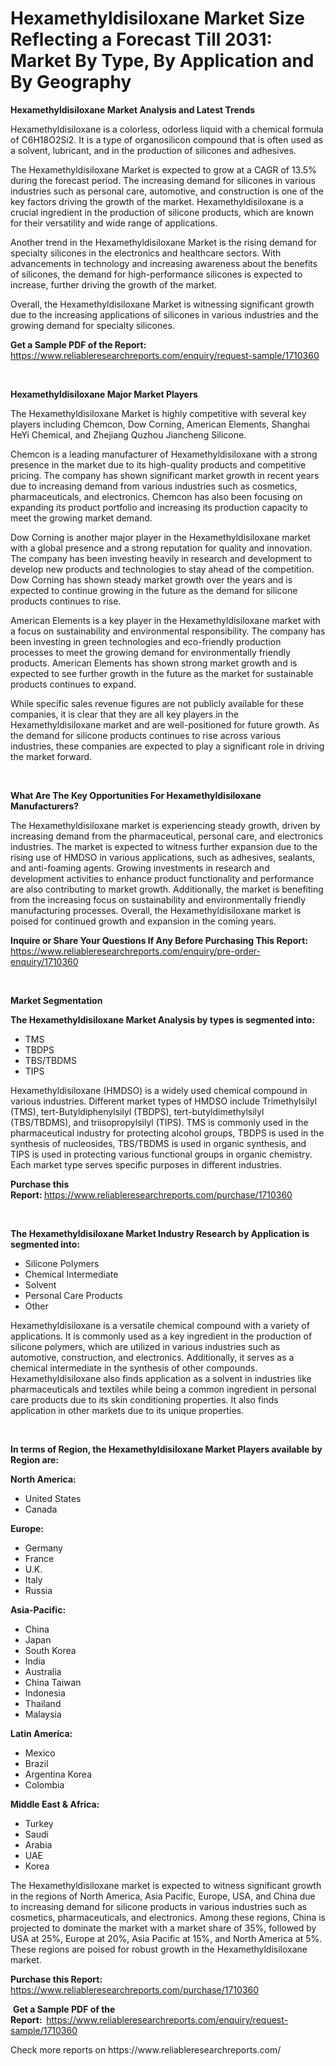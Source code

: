 <p><h1>Hexamethyldisiloxane Market Size Reflecting a Forecast Till 2031: Market By Type, By Application and By Geography</h1></p><p><strong>Hexamethyldisiloxane Market Analysis and Latest Trends</strong></p>
<p><p>Hexamethyldisiloxane is a colorless, odorless liquid with a chemical formula of C6H18O2Si2. It is a type of organosilicon compound that is often used as a solvent, lubricant, and in the production of silicones and adhesives.</p><p>The Hexamethyldisiloxane Market is expected to grow at a CAGR of 13.5% during the forecast period. The increasing demand for silicones in various industries such as personal care, automotive, and construction is one of the key factors driving the growth of the market. Hexamethyldisiloxane is a crucial ingredient in the production of silicone products, which are known for their versatility and wide range of applications.</p><p>Another trend in the Hexamethyldisiloxane Market is the rising demand for specialty silicones in the electronics and healthcare sectors. With advancements in technology and increasing awareness about the benefits of silicones, the demand for high-performance silicones is expected to increase, further driving the growth of the market.</p><p>Overall, the Hexamethyldisiloxane Market is witnessing significant growth due to the increasing applications of silicones in various industries and the growing demand for specialty silicones.</p></p>
<p><strong>Get a Sample PDF of the Report:&nbsp;</strong> <a href="https://www.reliableresearchreports.com/enquiry/request-sample/1710360">https://www.reliableresearchreports.com/enquiry/request-sample/1710360</a></p>
<p>&nbsp;</p>
<p><strong>Hexamethyldisiloxane Major Market Players</strong></p>
<p><p>The Hexamethyldisiloxane Market is highly competitive with several key players including Chemcon, Dow Corning, American Elements, Shanghai HeYi Chemical, and Zhejiang Quzhou Jiancheng Silicone. </p><p>Chemcon is a leading manufacturer of Hexamethyldisiloxane with a strong presence in the market due to its high-quality products and competitive pricing. The company has shown significant market growth in recent years due to increasing demand from various industries such as cosmetics, pharmaceuticals, and electronics. Chemcon has also been focusing on expanding its product portfolio and increasing its production capacity to meet the growing market demand.</p><p>Dow Corning is another major player in the Hexamethyldisiloxane market with a global presence and a strong reputation for quality and innovation. The company has been investing heavily in research and development to develop new products and technologies to stay ahead of the competition. Dow Corning has shown steady market growth over the years and is expected to continue growing in the future as the demand for silicone products continues to rise.</p><p>American Elements is a key player in the Hexamethyldisiloxane market with a focus on sustainability and environmental responsibility. The company has been investing in green technologies and eco-friendly production processes to meet the growing demand for environmentally friendly products. American Elements has shown strong market growth and is expected to see further growth in the future as the market for sustainable products continues to expand.</p><p>While specific sales revenue figures are not publicly available for these companies, it is clear that they are all key players in the Hexamethyldisiloxane market and are well-positioned for future growth. As the demand for silicone products continues to rise across various industries, these companies are expected to play a significant role in driving the market forward.</p></p>
<p>&nbsp;</p>
<p><strong>What Are The Key Opportunities For Hexamethyldisiloxane Manufacturers?</strong></p>
<p><p>The Hexamethyldisiloxane market is experiencing steady growth, driven by increasing demand from the pharmaceutical, personal care, and electronics industries. The market is expected to witness further expansion due to the rising use of HMDSO in various applications, such as adhesives, sealants, and anti-foaming agents. Growing investments in research and development activities to enhance product functionality and performance are also contributing to market growth. Additionally, the market is benefiting from the increasing focus on sustainability and environmentally friendly manufacturing processes. Overall, the Hexamethyldisiloxane market is poised for continued growth and expansion in the coming years.</p></p>
<p><strong>Inquire or Share Your Questions If Any Before Purchasing This Report:</strong> <a href="https://www.reliableresearchreports.com/enquiry/pre-order-enquiry/1710360">https://www.reliableresearchreports.com/enquiry/pre-order-enquiry/1710360</a></p>
<p>&nbsp;</p>
<p><strong>Market Segmentation</strong></p>
<p><strong>The Hexamethyldisiloxane Market Analysis by types is segmented into:</strong></p>
<p><ul><li>TMS</li><li>TBDPS</li><li>TBS/TBDMS</li><li>TIPS</li></ul></p>
<p><p>Hexamethyldisiloxane (HMDSO) is a widely used chemical compound in various industries. Different market types of HMDSO include Trimethylsilyl (TMS), tert-Butyldiphenylsilyl (TBDPS), tert-butyldimethylsilyl (TBS/TBDMS), and triisopropylsilyl (TIPS). TMS is commonly used in the pharmaceutical industry for protecting alcohol groups, TBDPS is used in the synthesis of nucleosides, TBS/TBDMS is used in organic synthesis, and TIPS is used in protecting various functional groups in organic chemistry. Each market type serves specific purposes in different industries.</p></p>
<p><strong>Purchase this Report:&nbsp;</strong><a href="https://www.reliableresearchreports.com/purchase/1710360">https://www.reliableresearchreports.com/purchase/1710360</a></p>
<p>&nbsp;</p>
<p><strong>The Hexamethyldisiloxane Market Industry Research by Application is segmented into:</strong></p>
<p><ul><li>Silicone Polymers</li><li>Chemical Intermediate</li><li>Solvent</li><li>Personal Care Products</li><li>Other</li></ul></p>
<p><p>Hexamethyldisiloxane is a versatile chemical compound with a variety of applications. It is commonly used as a key ingredient in the production of silicone polymers, which are utilized in various industries such as automotive, construction, and electronics. Additionally, it serves as a chemical intermediate in the synthesis of other compounds. Hexamethyldisiloxane also finds application as a solvent in industries like pharmaceuticals and textiles while being a common ingredient in personal care products due to its skin conditioning properties. It also finds application in other markets due to its unique properties.</p></p>
<p>&nbsp;</p>
<p><strong>In terms of Region, the Hexamethyldisiloxane Market Players available by Region are:</strong></p>
<p>
    <p> <strong> North America: </strong>
        <ul>
            <li>United States</li>
            <li>Canada</li>
        </ul>
        </p> 
    <p> <strong> Europe: </strong>
        <ul>
            <li>Germany</li>
            <li>France</li>
            <li>U.K.</li>
            <li>Italy</li>
            <li>Russia</li>
        </ul>
        </p> 
    <p> <strong> Asia-Pacific: </strong>
        <ul>
            <li>China</li>
            <li>Japan</li>
            <li>South Korea</li>
            <li>India</li>
            <li>Australia</li>
            <li>China Taiwan</li>
            <li>Indonesia</li>
            <li>Thailand</li>
            <li>Malaysia</li>
        </ul>
        </p> 
    <p> <strong> Latin America: </strong>
        <ul>
            <li>Mexico</li>
            <li>Brazil</li>
            <li>Argentina Korea</li>
            <li>Colombia</li>
        </ul>
        </p> 
    <p> <strong> Middle East & Africa: </strong>
        <ul>
            <li>Turkey</li>
            <li>Saudi</li>
            <li>Arabia</li>
            <li>UAE</li>
            <li>Korea</li>
        </ul>
    </p>
    </p>
<p><p>The Hexamethyldisiloxane market is expected to witness significant growth in the regions of North America, Asia Pacific, Europe, USA, and China due to increasing demand for silicone products in various industries such as cosmetics, pharmaceuticals, and electronics. Among these regions, China is projected to dominate the market with a market share of 35%, followed by USA at 25%, Europe at 20%, Asia Pacific at 15%, and North America at 5%. These regions are poised for robust growth in the Hexamethyldisiloxane market.</p></p>
<p><strong>Purchase this Report: </strong><a href="https://www.reliableresearchreports.com/purchase/1710360">https://www.reliableresearchreports.com/purchase/1710360</a></p>
<p>&nbsp;<strong>Get a Sample PDF of the Report:&nbsp;&nbsp;</strong><a href="https://www.reliableresearchreports.com/enquiry/request-sample/1710360">https://www.reliableresearchreports.com/enquiry/request-sample/1710360</a></p>
<p><strong></strong></p>
<p>Check more reports on https://www.reliableresearchreports.com/</p>